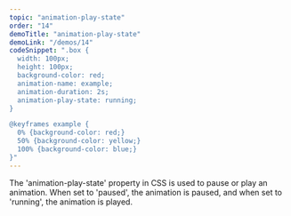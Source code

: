 ```yaml
---
topic: "animation-play-state"
order: "14"
demoTitle: "animation-play-state"
demoLink: "/demos/14"
codeSnippet: ".box {
  width: 100px;
  height: 100px;
  background-color: red;
  animation-name: example;
  animation-duration: 2s;
  animation-play-state: running;
}

@keyframes example {
  0% {background-color: red;}
  50% {background-color: yellow;}
  100% {background-color: blue;}
}"
---
```


The 'animation-play-state' property in CSS is used to pause or play an animation. When set to 'paused', the animation is paused, and when set to 'running', the animation is played.
<br />
